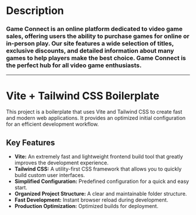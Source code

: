 # Description

### Game Connect is an online platform dedicated to video game sales, offering users the ability to purchase games for online or in-person play. Our site features a wide selection of titles, exclusive discounts, and detailed information about many games to help players make the best choice. Game Connect is the perfect hub for all video game enthusiasts.

---

# Vite + Tailwind CSS Boilerplate

This project is a boilerplate that uses Vite and Tailwind CSS to create fast and modern web applications. It provides an optimized initial configuration for an efficient development workflow.

## Key Features

- **Vite:** An extremely fast and lightweight frontend build tool that greatly improves the development experience.
- **Tailwind CSS:** A utility-first CSS framework that allows you to quickly build custom user interfaces.
- **Simplified Configuration:** Predefined configuration for a quick and easy start.
- **Organized Project Structure:** A clear and maintainable folder structure.
- **Fast Development:** Instant browser reload during development.
- **Production Optimization:** Optimized builds for deployment.